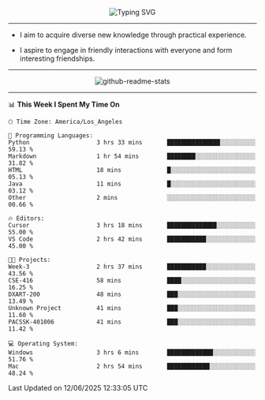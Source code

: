 <p align="center">
  <img src="https://readme-typing-svg.demolab.com?font=Fira+Code&weight=500&size=32&duration=2500&pause=1600&center=true&vCenter=true&random=false&width=1024&height=64&lines=Hi+there+%F0%9F%91%8B;I'm+delighted+you+could+make+it+here+%F0%9F%8E%89;I'm+Harry%2C+a+college+student+still+finding+my+way" alt="Typing SVG" />
</p>


---


- I aim to acquire diverse new knowledge through practical experience.

- I aspire to engage in friendly interactions with everyone and form interesting friendships.


---


<p align="center">
  <img src="https://github-readme-stats.vercel.app/api?username=Harry-Jing&show_icons=true" alt="github-readme-stats"/>
</p>


---

<!--START_SECTION:waka-->
📊 **This Week I Spent My Time On** 

```text
🕑︎ Time Zone: America/Los_Angeles

💬 Programming Languages: 
Python                   3 hrs 33 mins       ███████████████░░░░░░░░░░   59.13 % 
Markdown                 1 hr 54 mins        ████████░░░░░░░░░░░░░░░░░   31.82 % 
HTML                     18 mins             █░░░░░░░░░░░░░░░░░░░░░░░░   05.13 % 
Java                     11 mins             █░░░░░░░░░░░░░░░░░░░░░░░░   03.12 % 
Other                    2 mins              ░░░░░░░░░░░░░░░░░░░░░░░░░   00.66 % 

🔥 Editors: 
Cursor                   3 hrs 18 mins       ██████████████░░░░░░░░░░░   55.00 % 
VS Code                  2 hrs 42 mins       ███████████░░░░░░░░░░░░░░   45.00 % 

🐱‍💻 Projects: 
Week-3                   2 hrs 37 mins       ███████████░░░░░░░░░░░░░░   43.56 % 
CSE-416                  58 mins             ████░░░░░░░░░░░░░░░░░░░░░   16.25 % 
DXART-200                48 mins             ███░░░░░░░░░░░░░░░░░░░░░░   13.49 % 
Unknown Project          41 mins             ███░░░░░░░░░░░░░░░░░░░░░░   11.60 % 
PACSSK-401006            41 mins             ███░░░░░░░░░░░░░░░░░░░░░░   11.42 % 

💻 Operating System: 
Windows                  3 hrs 6 mins        █████████████░░░░░░░░░░░░   51.76 % 
Mac                      2 hrs 54 mins       ████████████░░░░░░░░░░░░░   48.24 % 
```


 Last Updated on 12/06/2025 12:33:05 UTC
<!--END_SECTION:waka-->
